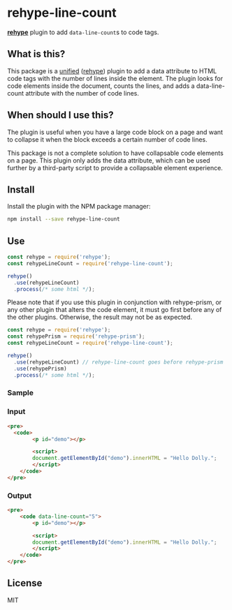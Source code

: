 # rehype-line-count

**[rehype][]** plugin to add `data-line-count`s to code tags.

## What is this?

This package is a [unified][] ([rehype][]) plugin to add a data attribute to HTML code tags with the number of lines inside the element. The plugin looks for code elements inside the document, counts the lines, and adds a data-line-count attribute with the number of code lines. 

## When should I use this?

The plugin is useful when you have a large code block on a page and want to collapse it when the block exceeds a certain number of code lines. 

This package is not a complete solution to have collapsable code elements on a page. This plugin only adds the data attribute, which can be used further by a third-party script to provide a collapsable element experience. 

## Install

Install the plugin with the NPM package manager:

```sh
npm install --save rehype-line-count
```

## Use

```javascript
const rehype = require('rehype');
const rehypeLineCount = require('rehype-line-count');

rehype()
  .use(rehypeLineCount)
  .process(/* some html */);
```

Please note that if you use this plugin in conjunction with rehype-prism, or any other plugin that alters the code element, it must go first before any of the other plugins. Otherwise, the result may not be as expected.  

```javascript
const rehype = require('rehype');
const rehypePrism = require('rehype-prism');
const rehypeLineCount = require('rehype-line-count');

rehype()
  .use(rehypeLineCount) // rehype-line-count goes before rehype-prism
  .use(rehypePrism)
  .process(/* some html */);
```

### Sample

### Input

```html
<pre>
  <code>
		<p id="demo"></p>

		<script>
		document.getElementById("demo").innerHTML = "Hello Dolly.";
		</script>
	</code>
</pre>
```

### Output

```html
<pre>
	<code data-line-count="5">
		<p id="demo"></p>

		<script>
		document.getElementById("demo").innerHTML = "Hello Dolly.";
		</script>
	</code>
</pre>
```

## License

MIT

[unified]: https://github.com/unifiedjs/unified
[rehype]: https://github.com/rehypejs/rehype
